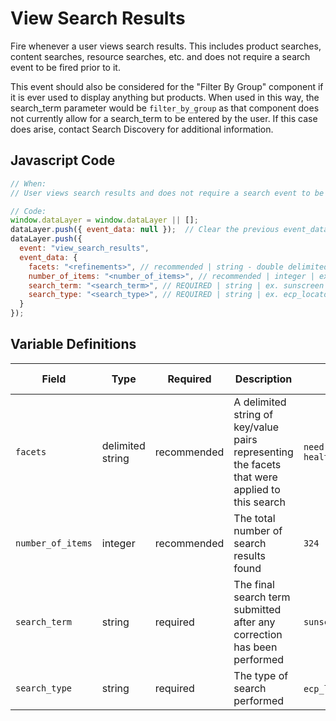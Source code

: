 # View Search Results

Fire whenever a user views search results. This includes product searches, content searches, resource searches, etc. and does not require a search event to be fired prior to it.

This event should also be considered for the "Filter By Group" component if it is ever used to display anything but products. When used in this way, the search_term parameter would be `filter_by_group` as that component does not currently allow for a search_term to be entered by the user. If this case does arise, contact Search Discovery for additional information.
## Javascript Code

```js
// When:
// User views search results and does not require a search event to be fired previously

// Code:
window.dataLayer = window.dataLayer || [];
dataLayer.push({ event_data: null });  // Clear the previous event_data object.
dataLayer.push({
  event: "view_search_results",
  event_data: {
    facets: "<refinements>", // recommended | string - double delimited (:)(~) | ex. category:skin_health~featured_as:best_seller	
    number_of_items: "<number_of_items>", // recommended | integer | ex. 324
    search_term: "<search_term>", // REQUIRED | string | ex. sunscreen
    search_type: "<search_type>", // REQUIRED | string | ex. ecp_locator, filter_by_group,product, site	
  }
});
```

## Variable Definitions

|Field|Type|Required|Description|Example|Pattern|Min Length|Max Length|Minimum|Maximum|Multiple Of|
| --- | --- | --- | --- | --- | --- | --- | --- | --- | --- | --- |
|`facets`|delimited string|recommended|A delimited string of key/value pairs representing the facets that were applied to this search|`need:skin health~skin_concern:acne~featured_as:best_seller`|
|`number_of_items`|integer|recommended|The total number of search results found|`324`|
|`search_term`|string|required|The final search term submitted after any correction has been performed|`sunscreen`|
|`search_type`|string|required|The type of search performed|`ecp_locator`,`filter_by_group`,`product`,`site`|
